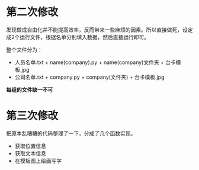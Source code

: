 # 第二次修改

发现做成自由化并不能提高效率，反而带来一些麻烦的因素。所以直接做死，设定成2个运行文件，根据名单分别填入数据，然后直接运行即可。



整个文件分为：

- 人员名单.txt + name(company).py + name(company)文件夹 + 台卡模板.jpg
- 公司名单.txt + company.py + company(文件夹) + 台卡模板.jpg

**每组的文件缺一不可**



# 第三次修改

把原本乱糟糟的代码整理了一下，分成了几个函数实现。

- 获取位置信息
- 获取文本信息
- 在模板图上绘画写字



# 